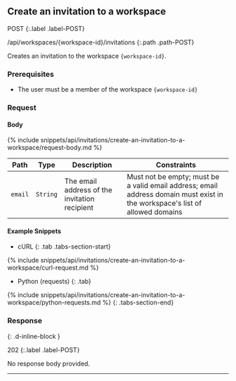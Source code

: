 ## Create an invitation to a workspace

POST
{:.label .label-POST}

/api/workspaces/{workspace-id}/invitations
{:.path .path-POST}

Creates an invitation to the workspace `{workspace-id}`.

### Prerequisites

- The user must be a member of the workspace `{workspace-id}`

### Request

#### Body

{% include snippets/api/invitations/create-an-invitation-to-a-workspace/request-body.md %}

Path | Type | Description | Constraints
---- | ---- | ----------- | -----------
`email` | `String` | The email address of the invitation recipient | Must not be empty; must be a valid email address; email address domain must exist in the workspace's list of allowed domains

#### Example Snippets
- cURL
{: .tab .tabs-section-start}

{% include snippets/api/invitations/create-an-invitation-to-a-workspace/curl-request.md %}

- Python (requests)
{: .tab}

{% include snippets/api/invitations/create-an-invitation-to-a-workspace/python-requests.md %}
{: .tabs-section-end}

### Response
{: .d-inline-block }

202
{:.label .label-POST}

No response body provided.

---

